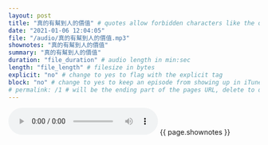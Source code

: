 ```yaml
---
layout: post
title: "真的有幫到人的價值" # quotes allow forbidden characters like the colon
date: "2021-01-06 12:04:05"
file: "/audio/真的有幫到人的價值.mp3"
shownotes: "真的有幫到人的價值"
summary: "真的有幫到人的價值"
duration: "file_duration" # audio length in min:sec
length: "file_length" # filesize in bytes
explicit: "no" # change to yes to flag with the explicit tag
block: "no" # change to yes to keep an episode from showing up in iTunes
# permalink: /1 # will be the ending part of the pages URL, delete to default to the title
---
```


<audio controls>
<source src="{{site.url}}{{site.baseurl}}{{ page.file }}" type="audio/x-mp3">
Your browser does not support the audio element.
</audio>
{{ page.shownotes }}
